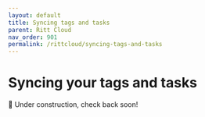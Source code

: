 ```yaml
---
layout: default
title: Syncing tags and tasks
parent: Ritt Cloud
nav_order: 901
permalink: /rittcloud/syncing-tags-and-tasks
---
```


# Syncing your tags and tasks

🚧 Under construction, check back soon!